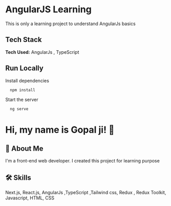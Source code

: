 # AngularJS Learning

This is only a learning project to understand AngularJs basics




## Tech Stack

**Tech Used:** AngularJs , TypeScript



## Run Locally

Install dependencies

```bash
  npm install
```

Start the server

```bash
  ng serve

```

# Hi, my name is Gopal ji! 👋



## 🚀 About Me

I'm a front-end web developer. I created this project for learning purpose

## 🛠 Skills

Next.js, React.js, AngularJs ,TypeScript ,Tailwind css, Redux , Redux Toolkit, Javascript, HTML, CSS
